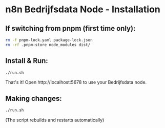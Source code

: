# n8n Bedrijfsdata Node - Installation

## If switching from pnpm (first time only):
```bash
rm -f pnpm-lock.yaml package-lock.json
rm -rf .pnpm-store node_modules dist/
```

## Install & Run:
```bash
./run.sh
```

That's it! Open http://localhost:5678 to use your Bedrijfsdata node.

## Making changes:
```bash
./run.sh
```
(The script rebuilds and restarts automatically)